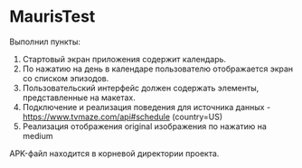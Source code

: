 # MaurisTest

Выполнил пункты:
1. Стартовый экран приложения содержит календарь.
2. По нажатию на день в календаре пользователю отображается экран со списком эпизодов.
3. Пользовательский интерфейс должен содержать элементы, представленные на макетах.
4. Подключение и реализация поведения для источника данных - https://www.tvmaze.com/api#schedule (country=US)
5. Реализация отображения original изображения по нажатию на medium

APK-файл находится в корневой директории проекта.
